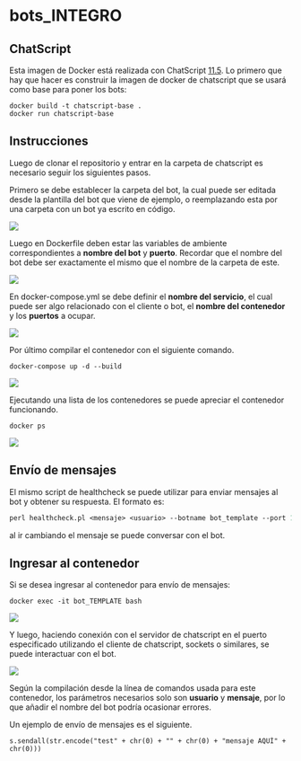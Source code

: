 # bots_INTEGRO

## ChatScript
Esta imagen de Docker está realizada con ChatScript [11.5](https://github.com/ChatScript/ChatScript/releases/tag/11.5).
Lo primero que hay que hacer es construir la imagen de docker de chatscript que se usará como base para poner los bots:

```
docker build -t chatscript-base .
docker run chatscript-base
```

## Instrucciones

Luego de clonar el repositorio y entrar en la carpeta de chatscript es necesario seguir los siguientes pasos.

Primero se debe establecer la carpeta del bot, la cual puede ser editada desde la plantilla del bot que viene de ejemplo, o reemplazando esta por una carpeta con un bot ya escrito en código.

<img src="images/1.png"></img>

Luego en Dockerfile deben estar las variables de ambiente correspondientes a __nombre del bot__ y __puerto__.
Recordar que el nombre del bot debe ser exactamente el mismo que el nombre de la carpeta de este.

<img src="images/2.png"></img>

En docker-compose.yml se debe definir el __nombre del servicio__, el cual puede ser algo relacionado con el cliente o bot, el __nombre del contenedor__ y los __puertos__ a ocupar.

<img src="images/3.png"></img>

Por último compilar el contenedor con el siguiente comando.

```
docker-compose up -d --build
```

<img src="images/4.png"></img>
 
Ejecutando una lista de los contenedores se puede apreciar el contenedor funcionando.

```
docker ps
```

<img src="images/5.png"></img>


## Envío de mensajes

El mismo script de healthcheck se puede utilizar para enviar mensajes al bot y obtener su respuesta. El formato es:

```perl
perl healthcheck.pl <mensaje> <usuario> --botname bot_template --port 1050
```

al ir cambiando el mensaje se puede conversar con el bot.

## Ingresar al contenedor

Si se desea ingresar al contenedor para envío de mensajes:

```
docker exec -it bot_TEMPLATE bash
```

<img src="images/6.png"></img>

Y luego, haciendo conexión con el servidor de chatscript en el puerto especificado utilizando el cliente de chatscript, sockets o similares, se puede interactuar con el bot.

<img src="images/7.png"></img>


Según la compilación desde la línea de comandos usada para este contenedor, los parámetros necesarios solo son __usuario__ y __mensaje__, por lo que añadir el nombre del bot podría ocasionar errores.

Un ejemplo de envío de mensajes es el siguiente.

```
s.sendall(str.encode("test" + chr(0) + "" + chr(0) + "mensaje AQUÍ" + chr(0)))
```
